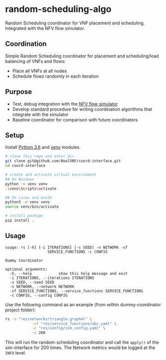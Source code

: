 # random-scheduling-algo

Random Scheduling coordinator for VNF placement and scheduling. Integrated with the NFV flow simulator.

## Coordination

Simple Random Scheduling coordinator for placement and scheduling/load balancing of VNFs and flows:

* Place all VNFs at all nodes
* Schedule flows randomly in each iteration

## Purpose

* Test, debug integration with the [NFV flow simulator](https://github.com/RealVNF/coordination-simulation)
* Develop standard procedure for writing coordination algorithms that integrate with the simulator
* Baseline coordinator for comparison with future coordinators


## Setup

Install [Python 3.6](https://www.python.org/downloads/release/) and [venv](https://docs.python.org/3/library/venv.html) modules.

```bash
# clone this repo and enter dir
git clone git@github.com:RealVNF/coord-interface.git
cd coord-interface

# create and activate virtual environment
## On Windows
python -m venv venv
.\venv\Scripts\activate

## On Linux and macOS
python3 -m venv venv
source venv/bin/activate

# install package
pip install .
```

## Usage

```
usage: rs [-h] [-i ITERATIONS] [-s SEED] -n NETWORK -sf
                   SERVICE_FUNCTIONS -c CONFIG

Dummy Coordinator

optional arguments:
  -h, --help            show this help message and exit
  -i ITERATIONS, --iterations ITERATIONS
  -s SEED, --seed SEED
  -n NETWORK, --network NETWORK
  -sf SERVICE_FUNCTIONS, --service_functions SERVICE_FUNCTIONS
  -c CONFIG, --config CONFIG
```
Use the following command as an example (from within dummy-coordinator project folder):
```bash
rs -n "res/networks/triangle.graphml" \
            -sf "res/service_functions/abc.yaml" \
            -c "res/config/sim_config.yaml" \
            -i 200
```

This will run the random-scheduling coordinator and call the `apply()` of the sim-interface for 200 times.
The Network metrics would be logged at the `INFO` level.
